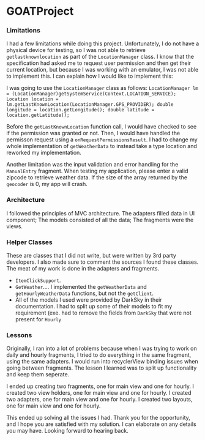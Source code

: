 # GOATProject

### Limitations
I had a few limitations while doing this project. 
Unfortunately, I do not have a physical device for testing, so I was not able to retrieve `getlastknownlocation` as part of the  `LocationManager` class. I know that the specification had asked me to request user permission and then get their current location, but because I was working with an emulator, I was not able to implement this. I can explain how I would like to implement this:

I was going to use the `LocationManager` class as follows:
`LocationManager lm = (LocationManager)getSystemService(Context.LOCATION_SERVICE); 
Location location = lm.getLastKnownLocation(LocationManager.GPS_PROVIDER);
double longitude = location.getLongitude();
double latitude = location.getLatitude();`

Before the `getLastKnownLocation` function call, I would have checked to see if the permission was granted or not. Then, I would have handled the permisson request using a `onRequestPermissionsResult`. I had to change my whole implementation of `getWeatherData` to instead take a type location and reworked my implementation. 

Another limitation was the input validation and error handling for the `ManualEntry` fragment. When testing my application, please enter a valid zipcode to retrieve weather data. If the size of the array returned by the `geocoder` is 0, my app will crash. 

### Architecture
I followed the principles of MVC architecture. The adapters filled data in UI component; The models consisted of all the data; The fragments were the views. 

### Helper Classes
These are classes that I did not write, but were written by 3rd party developers. I also made sure to comment the sources I found these classes. The meat of my work is done in the adapters and fragments.

* `ItemClickSupport`.
* `GetWeather`.... I implemented the `getWeatherData` and `getHourlyWeatherData` functions, but not the `getClient`.
* All of the models I used were provided by DarkSky in their documentation. I had to split up some of their models to fit my requirement (exe. had to remove the fields from `DarkSky` that were not present for `Hourly`

### Lessons
Originally, I ran into a lot of problems because when I was trying to work on daily and hourly fragments, I tried to do everything in the same fragment, using the same adapters. I would run into recyclerView binding issues when going between fragments. The lesson I learned was to split up functionality and keep them seperate. 

I ended up creating two fragments, one for main view and one for hourly.
I created two view holders,  one for main view and one for hourly.
I created two adapters,  one for main view and one for hourly.
I created two layouts,  one for main view and one for hourly.

This ended up solving all the issues I had. Thank you for the opportunity, and I hope you are satisfied with my solution. I can elaborate on any details you may have. Looking forward to hearing back. 
